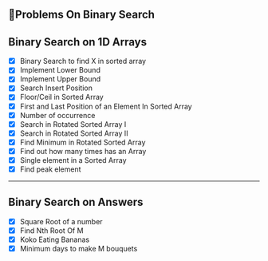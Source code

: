 ## 🚀Problems On Binary Search

## Binary Search on 1D Arrays
- [x]	Binary Search to find X in sorted array
- [x]	Implement Lower Bound
- [x]	Implement Upper Bound
- [x]	Search Insert Position
- [x]	Floor/Ceil in Sorted Array
- [x]	First and Last Position of an Element In Sorted Array
- [x]	Number of occurrence
- [x]	Search in Rotated Sorted Array I
- [x]	Search in Rotated Sorted Array II
- [x] Find Minimum in Rotated Sorted Array
- [x] Find out how many times has an Array
- [x]	Single element in a Sorted Array
- [x] Find peak element
-------------------------------------------
## Binary Search on Answers
- [x]	Square Root of a number
- [x] Find Nth Root Of M
- [x]	Koko Eating Bananas
- [x] Minimum days to make M bouquets